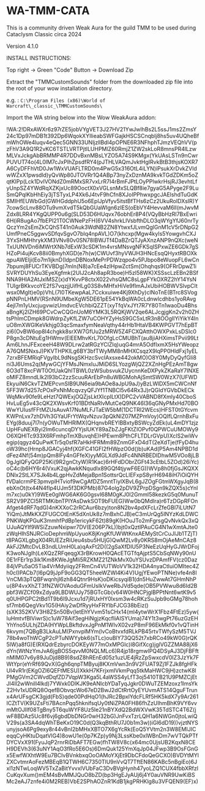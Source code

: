 # WA-TMM-CATA
This is a community driven Weak Aura for the guild TMM to be used during Cataclysm Classic circa 2024

Version 4.1.0


INSTALL INSTRUCTIONS:

Top right -> Green "Code" Button -> Download Zip

Extract the "TMMCustomSounds" folder from the downloaded zip file into the root of your wow installation directory.

e.g. : `C:\Program Files (x86)\World of Warcraft\_classic_\TMMCustomSounds\`


Import the WA string below into the Wow WeakAura addon:

!WA:2!DRxAWXr6z97rZE5jobVYgVET3J27HV21YwJwlhBs2L5ssJ1ms2ZmsY24c1Dp97mDB1t392Dp6WqokXYIlieabSWFGajkHSCSCnqblj8hs5uv4UQheBfmWhOWe4luqv4eQec5GNN33UNljzllBdl4pOPNE6R3NFhphTJmzVEQhVV(pzFhV3A9Q1R2vKC6TSTLVRTPjtlLUHPMlZ60RmjZ1ZW2skLoR8mnsPR4lLzwMLVxJckgAbBRMMP4R7DDvBxnMBsLYZO5A74S9KMgx(YkUAsLSTn9nCwrPUVUT74o(4L0lM7cJxPIhZpsdfRY4(pJTHLVAQmJvktHgIRvkBtB3thjsKOXR7A6CyDFFhVtD0Jw1WxVUAFLTRD0m4PwG5x316OtL4iLYN)iPsukXrDvkZVldwWZxX1pwsdld)yQvWp80JTOVRr1Q4ABp73nyZxDznMA9kvkTGdZDKm5oZqtKlPp(Lck1DvIVONdZ0mRMxSR7vxLrR7I4rBmFJPtLOyPPlwkrHsjRJ3evhtLfyUnpSZ4YWdRqXZKjxUc89OoctX0xVGLsnMxSLQBf8ie7gyaG5APyge2F9LuSmQPqlKbHhEiy3jTSTyxLP4Xk6J4tvF9hCfn8XJoIPPhwxpgcJAElshdTuGdKSMIHfEUWbGd(GWHGddphU5o6EplJpVfyv5itstBfTHs6zCz2UkuRoIDXsIR)Y7cowScLnv88OTu9vmXvdT5kQbGUaWIgn6zIES(oEbVY4HevvaM6ll(mJwvMZdx8LRR4YKgQUPP0u6g(SLD53D6HUqvx76obhEr8P4(VQyBbHzRl7BxEwri6H(iR8ugAo7fbEPI21T0CWNePzFH(6VV4shrkLIVsbfthDLO3qWYgYfJ60nrTyQczYm2sEmZkCQhST41n0Auk3WdNB2ZN8YtwxfJLvmQglGnM1cV5rDNpG2UmfPneC5ggwvSDfqvSgvO7bIq4npAVL)O7(khcxp(Mgw4kyIs5YowgvhCXJ3YxSHMHhrykXM3VNv80v0SN78IBWJTf4DaBZrQTJyAXnzANP9nQXc(weNTxUUNVDn6iMWrtXNb7dExW3cSDK1m4vrsMNsvgNFKSqISPxwZE6GDk7gSHZoPi4ujKcv88ii0BmyhXGD(e7h(w)CWUvf3hyVWJH3HNcEsqQHyxtRBOXkqpuAWEIji(Eo7m1ijknD(IdpnDBNoxMePrPDWzqpo4v5PJbpo8eWuopFL6wCn7bpumj8FUCrTKVBDg)7mln(N8)a7cEe4zIHpwZctSm(Ohqhqs9(OFRrDpwZ1iSVRYDUYhSu3EyeXgfmk(2UlJ2cAh8apR3boe)H5zI58WK)XSSscLzEBn2BSfNNA9HIA2AtJxlMSZ(x)dYKvvP8ctxX022vhsQMC8sLgpFYkOXRZ2hY14YsNTUIgrBKkvcoYE2fS7vqzjjUifHLg03S8vMHfxHiVe9flmAJxUbiHOBWVSlvpCltwsx0MgIt)e0p)VhL(7I0TKewpAaL7Cckxuiwe4Kj9XhDy)clNoTnE(BTrc8SVogpNNPnLHMV(RSnN9UMbeXgW5DE61pE54YkBqWA0cLdnwIcdhbs1yoRAvg4ejI7m1yUxcjugvwizUmdvcEVchbiQZZT(xyTfqVxJYt7R7Y80Tn1waoDu4BhsaBngKj2IZH69PCvCwCQGnUoM6YMK3L5RQKjWV2qe6ALJcgjgKn2v2h0ZHtsPhlmCDmpk8GWdrpZyKfLZW7uCOHYZyHsS9GC5xLtR3n8OOgIlYiYikY4InuO8mXWGlKeVkhjg03qcSmaxfymNeaVqthy44rHb1HtaVB4KWPGVT7hEpBTzi6(OvBW6op8I4chgkk8srXW7GfUu2zMRW5Z4FCXQAtthOWXPxkLsDSIc0P8gn3cDNtuEg1HWmv(ElEEMhvKrL70OfgLcCMUBhT(au8jiAHXimsTPvii99LtAm6LhnJFExceeH48W9DLrw2atRGzYClZIq)uqG4mrA5OdfIxmX5HsYWeopzA76QMSNxsJ)PKVTHPKILg6BY3bfTWyMM8nMHXCsqzX9lqPP0HldFxj1yEL7zrxBFEMRiqFVgyIbL9dNsgSKHzcSvcIAxsxe442okMO)O8Y0MyDyQyfGIi8ni3J6Ums2q(MywGCjYFMsJNmxIuJMiD6SLYozgWjQZ2XZnHgPEzAmT8gw6O3dT8xcFWT0OtUakQhlTBWL0zWSubsvukZUycnnKeDXPykZKaRaY7INXEoMlFZ8mndLlk2l93bC2zzScuuRArEbPn8uWBGMohAjSmtSW0WzX7(UFWDEkyuiN6CkvTZMEPcvnSIB9UN6eia9bAOe8aJpU9aJ)yBzLWlDX5mCWCnNf5FF3W7d257cPOxPxNhMcqvzyQFJYf1TNBCl5v64Rx3J)rQGldYGVbDkECkWqMkv90fe9LeHzt7QWExjOQZjsLktXIcpILtX)DPC2vVABND8fXmly40CboSHvLuEg5v43cQK2XWsvKrf01BDtNaRIvMutCeQ9NK46l36qGNyPMxHd70BOWwYUIusfFFtMZUsAuvA17NuMLFJTaEW5bM(1DCTRI2WEcs)HFST0tGYcvmKWPnLvx7zhDVh3GYaUFrYtWqvNzuv3pQkNIZ07MZPmVoy)OQIfLQrnhBxFuEYg(8duuj7l7n(yOWuTMHRlMX(QHqnvbREYlBBxtyBSWcyZdEk(uL4mDY1zjzUpHFuNEXByi2Im6cuncqDYYjslUKY89aZbZJgFKtZIOPvf0QPWCuUMOWy9O6XQHlTc933X6RFmhpTmXBuvqhE)HPEwm8PthCFLTDLrGVpU)XclS2wiWvegip(qgyz4QuPwKTr5q0sfR7aHkHFRMm89ZnmGFxD4dT(2eXdTje(fFyD4huoW39hc(Hrnp8JGACyj4hf(XGFC41GFI2fHWpzO0d()b)uKAd(P5Am4NPBD1ddFez4Nf(54m)pQm8lFy4nGFfeX)yyMGLXd9JdFc4NNRBEDIDhwM5VOo8jLB0gJglQFyQGP25Ki(9R2gnCtyW)R1Kac)6rHFdDObrZGFt43cEtbL5ZOd)26iYc)oC4c(b6HY6r4(VxuK2qjAwkKNqudIx89GQf4tjywF6EG))WVp8h0fjGsJKQXXDNlx2StLX7SJk4b4LgpHvZdMejaBpn1SottsrQcLlEFxpS8yrH6948iH7iOiQYHfVDaIcrmPE3pmvplHTviof9wCgAfDZ5mntTiylXBvL6gJZOgFGtmWXgyJqB(8ebXnOt(tx44N4fIp4UJm5f3DKPMb)87G4olg2pDV9ZPrpDSgn9kZQX5s)cYnlm7xc)u0kY)9WEe0gIWG6AK6G0gsvI68M0gKJ0I2GmmI58kezkG5q0MunuTSR2V9PZCI5RTMKibnTPlYAsDwkSOT9bFUEG)Ww0bQMdIra)r6TzDGpRFOnAfget4dRF7qdG)4nKXXoC2rRCAur6bzy)ton8N2bv4pdXFcLrZfeGBl7iLUtN7YiQm)JtMkKXZFUGCOtEnK5dXnUk8z7mBxhCJB)eC3mUrQg5INYzKdLDWCPNKWqKPGuK3mmhfPdBp1ericykF62t)89gK(HOuJTo2mFgrsgQvNvkQx3xQUJuAQYIf9WSiZzuwNxipwr7DV(E206P7kL))bjt0xQztIPAuCG4N1wXmtAJte0zWqHIhSNJRCioDephmWpUyuoK8jKngKfUWWtKnxAEMyStCrCuJIJb1TZjT)t8PAGXLgbgX04RUEZzRiUeu4sbu5HUjG)QwM2Lv8y0KRS8mOjAeMnCAz8AkFJ2MtcDvLB3ndLUmH0La)qAxFt2D((2gSaXfDIU5P3NeEzUqHyGJWrDFojK3woNJgIh)LeXQzZRFqeqgX3rBKrowH0QAcETGTfqAjptS5CbSqNWy90nU0E1rFEr1rp3ik1Km8KWeJgMli5RZKMZ21ZNkMvX0uYSUvzDPAmfFV(cz0Daz84jVPu5aO5Tia4VrMdyiiqy2FRmCn4VUTWoVV1k32HDA4nyaCtluiOMItec4Zh0cI)PACb7(l6pQ9jJpF9oGG3QT5heeWZWl4Ki4V)UgjYEwoPTNNe)vfe4n8IVnCMi3pTQBFwqnhjI6zh84Qtnr9HsK)oDKicsyqiB1(dn5HuZwwAt7GHmNhPu(8P4vxXhZT3fNZWOVAoduGFmUsIkVweRbJVd5qde(OB5PVWwu8d6Id2Bpbf3WZCf09xZdya9LBDWUJy75BGTcGb(v64W0HNCPjglBPPtNnt6wtK9v5q0UHPGPC2tBd1T9b6I9Jcxu1d7jRUxHY0lxsm3w4cRKzSuJpb9oGMg78hohsf7mb6QegVkv1G5(HAiy2wDfRyyHxFRYIbFJCG38bEiz()(sXK352KVV3H8ZSn50Bv(letEhYVvm51sCHx14(ml4ytwWrX1Fbz4FtEz)5yw(luHmtvfBlViwrS)c1uW78Aif3egHiNgjzKqcfIiAISYUma)74Y1t3wgPt76uzGzEHYhYno5ULhjZDA(HYWpLBkftdvxJgPnM1WIvX02vzP8mF96EkMkf0v1vQTinH6kvym(7QBgB3LkAuLM(PxnvplMYm(lvCoBtvxfdRLkPB45rtvTWfySzM5TVJ78b4woThWCgP2cPTuNWYybk6(sTLc)ouBlY73QQ52t7xbRCo49kW0G)rQK5IW)a8fG)E(RXQdrEzbyrcDOKEyW77mOxMPGlc)l8GifXcg)jglVGZZMA88jX6dYn(WtNzYmJvA6jgBOS5qvvM0NQLMLc6)R4jp18rgmwlPQ4DSyAJ3DjFBFftnMIM07v6y89JuDjd8B9)8sdZ8hREnEd05z1uzUE4jRzZpSwxcdV0IZ3JzYk7FWtYpr(eYrRf69QvX(Ggh6qnpTMByuj8KXmVwn3n9V2FUAT9Zj1FZJk8fgHFkUI4vR1r(EKgOZl6QEFtMESU)XkkH7KFrjxmIVkmPqq5tkMaHWC9jH)zctwK8lPMgGVm2CWvdDqfZD7VqpW3Kga5L4aWSS4yLfT3oj5410TB21U9PMZCjEtJl4lI2wWnill4lkd)7YWxk0DIKJK9eANIcbYDaTyqJgkr0DWuTZEMzoxz1lmsYkZ2Hv1xUDRQ8OqefBObvqcWo67eD2BwJ2dCtRrtOyEYUvmATS14QguFTrunx4ArUFsgCK3gjd(FbS)qde00PdHqO1(hJRc2BpxlYdcFLRf5HK5kdX7y9Ar261ICZtTV(K9UZsFti7BAcnPqq5hknifsqUy0tNiZPA0FH86fhZzUIhmBhK9VY6vvmMtOJIIf08TgBny5T6quWYF8Uz5Ie21nBYXdQ2BdWXVwK35TdSTC4T6Z(jwF8BDAz5Uc8f6vj6gbdDbDNGr0wH32bG)JnFvxTzrLQH1a6NWGn0jtoLwiQV29s(a3SA4dqWhTBeKxO19C0d(Q3kqBthRU7J0b1m3w))iGl6dD19))vjztNYSunyjsoA6Pg9exy8r44vBnI2bMHxXBTO7X6gYcRk(EoQ5YVtm2n3W8EMIJICeqqCyHKtuDqatVlG4)8owU1e(0p7KZp)y9Nj3LssKbe0xlWBnDm7wVTQkPTfDYCVxX91(FyuJqP2rnrRiDbAFT7EGw)fhTW8V8c(x64mc0UjsUB2KqxN8CEH9DEVh3(63uNY1AqO3fRo5E6Os)6DmQuk125YmXqJp04JFwp3B9OsFGnGx5EwfWXhtW9Eu7BClvBVnkbxqOoOAMoYXjEt9DbCFdoQeGCXO)BVDYtMYlZXCvtmrAoFezMBEqB1QTWH6C7350TlU9nVvQT7TftEN86KABc5nBgiEo)6Jxl1zNTwLoqWV5TxZaBitYvvxIVUbFaC3DvBVgHynh47yoLZQ1CUX4fbbXRfzlCuKqvXum()mEM4sBvMMJQuO8bZD(bp3HgEJyAUj6j4Y0auVNR9UwKiBSMc2eAJ7znfe4i0M2REB)VbE2SPhAOZnR1KdB1jkgPRHKlg8u3VFQEN9(EF)x)












